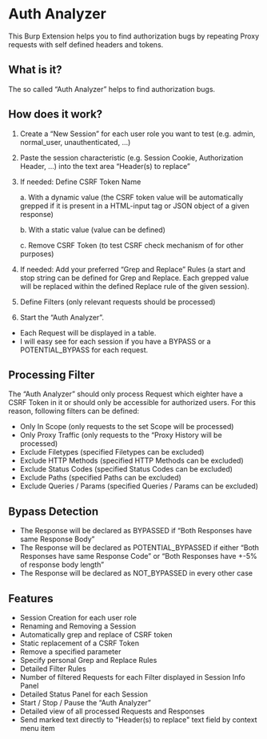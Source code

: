 # Auth Analyzer
This Burp Extension helps you to find authorization bugs by repeating Proxy requests with self defined headers and tokens.

## What is it?
The so called “Auth Analyzer” helps to find authorization bugs. 

## How does it work?
1.	Create a “New Session” for each user role you want to test (e.g. admin, normal_user, unauthenticated, …) 
2.	Paste the session characteristic (e.g. Session Cookie, Authorization Header, …) into the text area “Header(s) to replace”
3.	If needed: Define CSRF Token Name
    
    a. With a dynamic value (the CSRF token value will be automatically grepped if it is present in a HTML-input tag or JSON object of a given response)
    
    b. With a static value (value can be defined)
    
    c. Remove CSRF Token (to test CSRF check mechanism of for other purposes)
    
4.	If needed: Add your preferred “Grep and Replace” Rules (a start and stop string can be defined for Grep and Replace. Each grepped value will be replaced within the defined Replace rule of the given session).
5. Define Filters (only relevant requests should be processed)
5.	Start the “Auth Analyzer”. 

  *	Each Request will be displayed in a table. 
  *	I will easy see for each session if you have a BYPASS or a POTENTIAL_BYPASS for each request.

## Processing Filter
The “Auth Analyzer” should only process Request which eighter have a CSRF Token in it or should only be accessible for authorized users. For this reason, following filters can be defined:
*	Only In Scope (only requests to the set Scope will be processed)
*	Only Proxy Traffic (only requests to the “Proxy History will be processed)
*	Exclude Filetypes (specified Filetypes can be excluded)
*	Exclude HTTP Methods (specified HTTP Methods can be excluded)
*	Exclude Status Codes (specified Status Codes can be excluded)
*	Exclude Paths (specified Paths can be excluded)
*	Exclude Queries / Params (specified Queries / Params can be excluded) 

## Bypass Detection
*	The Response will be declared as BYPASSED if “Both Responses have same Response Body”
*	The Response will be declared as POTENTIAL_BYPASSED if either “Both Responses have same Response Code” or “Both Responses have +-5% of response body length”
*	The Response will be declared as NOT_BYPASSED in every other case

## Features
*	Session Creation for each user role
*	Renaming and Removing a Session
*	Automatically grep and replace of CSRF token
*	Static replacement of a CSRF Token
*	Remove a specified parameter
*	Specify personal Grep and Replace Rules
*	Detailed Filter Rules
*	Number of filtered Requests for each Filter displayed in Session Info Panel
*	Detailed Status Panel for each Session
*	Start / Stop / Pause the “Auth Analyzer”
*	Detailed view of all processed Requests and Responses
* Send marked text directly to "Header(s) to replace" text field by context menu item
